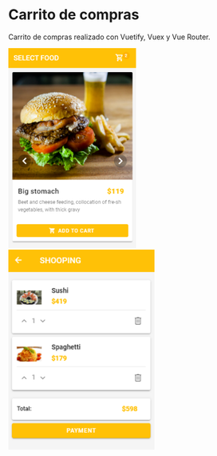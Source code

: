 # Carrito de compras
Carrito de compras realizado con Vuetify, Vuex y Vue Router.

<img src="screenshots/amber-shopping-cart.png" height="400" /><img src="screenshots/amber-shopping-cart-2.png" height="400" />
